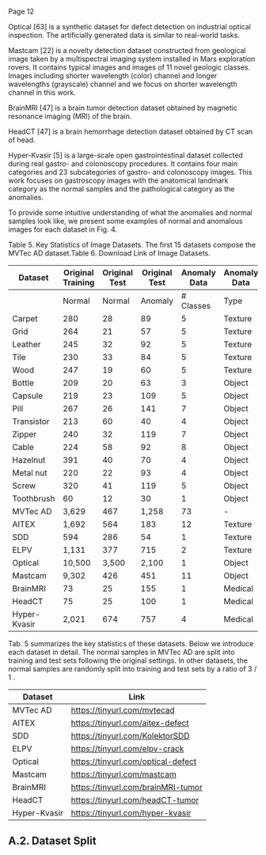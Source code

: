 Page 12

Optical [63] is a synthetic dataset for defect detection on industrial optical inspection. The artificially generated data is similar to real-world tasks.

Mastcam [22] is a novelty detection dataset constructed from geological image taken by a multispectral imaging system installed in Mars exploration rovers. It contains typical images and images of 11 novel geologic classes. Images including shorter wavelength (color) channel and longer wavelengths (grayscale) channel and we focus on shorter wavelength channel in this work.

BrainMRI [47] is a brain tumor detection dataset obtained by magnetic resonance imaging (MRI) of the brain.

HeadCT [47] is a brain hemorrhage detection dataset obtained by CT scan of head.

Hyper-Kvasir [5] is a large-scale open gastrointestinal dataset collected during real gastro- and colonoscopy procedures. It contains four main categories and 23 subcategories of gastro- and colonoscopy images. This work focuses on gastroscopy images with the anatomical landmark category as the normal samples and the pathological category as the anomalies.

To provide some intuitive understanding of what the anomalies and normal samples look like, we present some examples of normal and anomalous images for each dataset in Fig. 4.

Table 5. Key Statistics of Image Datasets. The first 15 datasets compose the MVTec AD dataset.Table 6. Download Link of Image Datasets.

| Dataset      | Original Training   | Original Test   | Original Test   | Anomaly Data   | Anomaly Data   |
|--------------|---------------------|-----------------|-----------------|----------------|----------------|
|              | Normal              | Normal          | Anomaly         | # Classes      | Type           |
| Carpet       | 280                 | 28              | 89              | 5              | Texture        |
| Grid         | 264                 | 21              | 57              | 5              | Texture        |
| Leather      | 245                 | 32              | 92              | 5              | Texture        |
| Tile         | 230                 | 33              | 84              | 5              | Texture        |
| Wood         | 247                 | 19              | 60              | 5              | Texture        |
| Bottle       | 209                 | 20              | 63              | 3              | Object         |
| Capsule      | 219                 | 23              | 109             | 5              | Object         |
| Pill         | 267                 | 26              | 141             | 7              | Object         |
| Transistor   | 213                 | 60              | 40              | 4              | Object         |
| Zipper       | 240                 | 32              | 119             | 7              | Object         |
| Cable        | 224                 | 58              | 92              | 8              | Object         |
| Hazelnut     | 391                 | 40              | 70              | 4              | Object         |
| Metal nut    | 220                 | 22              | 93              | 4              | Object         |
| Screw        | 320                 | 41              | 119             | 5              | Object         |
| Toothbrush   | 60                  | 12              | 30              | 1              | Object         |
| MVTec AD     | 3,629               | 467             | 1,258           | 73             | -              |
| AITEX        | 1,692               | 564             | 183             | 12             | Texture        |
| SDD          | 594                 | 286             | 54              | 1              | Texture        |
| ELPV         | 1,131               | 377             | 715             | 2              | Texture        |
| Optical      | 10,500              | 3,500           | 2,100           | 1              | Object         |
| Mastcam      | 9,302               | 426             | 451             | 11             | Object         |
| BrainMRI     | 73                  | 25              | 155             | 1              | Medical        |
| HeadCT       | 75                  | 25              | 100             | 1              | Medical        |
| Hyper-Kvasir | 2,021               | 674             | 757             | 4              | Medical        |

Tab. 5 summarizes the key statistics of these datasets. Below we introduce each dataset in detail. The normal samples in MVTec AD are split into training and test sets following the original settings. In other datasets, the normal samples are randomly split into training and test sets by a ratio of 3 / 1 .

| Dataset      | Link                               |
|--------------|------------------------------------|
| MVTec AD     | https://tinyurl.com/mvtecad        |
| AITEX        | https://tinyurl.com/aitex-defect   |
| SDD          | https://tinyurl.com/KolektorSDD    |
| ELPV         | https://tinyurl.com/elpv-crack     |
| Optical      | https://tinyurl.com/optical-defect |
| Mastcam      | https://tinyurl.com/mastcam        |
| BrainMRI     | https://tinyurl.com/brainMRI-tumor |
| HeadCT       | https://tinyurl.com/headCT-tumor   |
| Hyper-Kvasir | https://tinyurl.com/hyper-kvasir   |

## A.2. Dataset Split